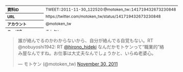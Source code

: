 <table style="font-size: 9pt; width: 610px; margin-bottom: 20px; height: 80px;">
<tbody>
    <tr>
        <th align=left>資料ID</th>
        <td align=left>TWEET::2011-11-30_122520:@motoken_tw::141719432673230848</td>
    </tr>
    <tr>
        <th align=left>URL</th>
        <td align=left>https://twitter.com/motoken_tw/status/141719432673230848</td>
    </tr>
    <tr>
        <th align=left>アカウント</th>
        <td align=left>@motoken_tw</td>
    </tr>
    <tr>
        <th align=left>ユーザ名</th>
        <td align=left>モトケン</td>
    </tr>
    <tr>
        <th align=left>ツイートの記録日時</th>
        <td align=left>created_at 2022-08-24_1359</td>
    </tr>
</tbody>
</table>
<blockquote class="twitter-tweet" data-width="450"  data-lang="ja"><p lang="ja" dir="ltr">誰が絡んでるのかわからないから、自分が絡んでる自覚もない。RT @nobuyoshi1942: RT <a href="https://twitter.com/hirono_hideki?ref_src=twsrc%5Etfw">@hirono_hideki</a>  なんだかモトケンって“職業的”絡み屋なんですね。お仕事は大丈夫なんでしょうかと、いらぬ老婆心。</p>&mdash; モトケン (@motoken_tw) <a href="https://twitter.com/motoken_tw/status/141719432673230848?ref_src=twsrc%5Etfw">November 30, 2011</a></blockquote>
<script async src="https://platform.twitter.com/widgets.js" charset="utf-8"></script>


